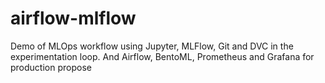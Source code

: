 # airflow-mlflow
Demo of MLOps workflow using Jupyter, MLFlow, Git and DVC in the experimentation loop. And Airflow, BentoML, Prometheus and Grafana for production propose
